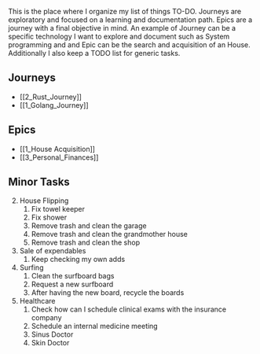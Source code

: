 
This is the place where I organize my list of things TO-DO. Journeys are exploratory and focused on a learning and documentation path. Epics are a journey with a final objective in mind. An example of Journey can be a specific technology I  want to explore and document such as System programming and and Epic can be the search and acquisition of an House. Additionally I also keep a TODO list for generic tasks.

## Journeys
- [[2_Rust_Journey]]
- [[1_Golang_Journey]]

## Epics
- [[1_House Acquisition]]
- [[3_Personal_Finances]]

## Minor Tasks

2. House Flipping
	1. Fix towel keeper
	2. Fix shower
	3. Remove trash and clean the garage
	4. Remove trash and clean the grandmother house
	5. Remove trash and clean the shop
3. Sale of expendables
	1. Keep checking my own adds
4. Surfing 
	1. Clean the surfboard bags
	2. Request a new surfboard
	3. After having the new board, recycle the boards
5. Healthcare
	1. Check how can I schedule clinical exams with the insurance company
	2. Schedule an internal medicine meeting
	3. Sinus Doctor 
	4. Skin Doctor